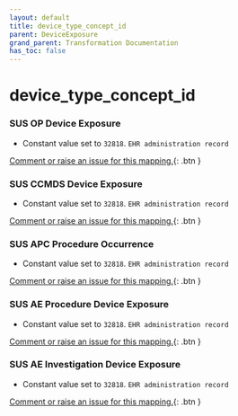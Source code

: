 ```yaml
---
layout: default
title: device_type_concept_id
parent: DeviceExposure
grand_parent: Transformation Documentation
has_toc: false
---
```

# device_type_concept_id
### SUS OP Device Exposure
* Constant value set to `32818`. `EHR administration record`

[Comment or raise an issue for this mapping.](https://github.com/answerdigital/oxford-omop-data-mapper/issues/new?title=OMOP%20DeviceExposure%20table%20device_type_concept_id%20field%20SUS%20OP%20Device%20Exposure%20mapping){: .btn }
### SUS CCMDS Device Exposure
* Constant value set to `32818`. `EHR administration record`

[Comment or raise an issue for this mapping.](https://github.com/answerdigital/oxford-omop-data-mapper/issues/new?title=OMOP%20DeviceExposure%20table%20device_type_concept_id%20field%20SUS%20CCMDS%20Device%20Exposure%20mapping){: .btn }
### SUS APC Procedure Occurrence
* Constant value set to `32818`. `EHR administration record`

[Comment or raise an issue for this mapping.](https://github.com/answerdigital/oxford-omop-data-mapper/issues/new?title=OMOP%20DeviceExposure%20table%20device_type_concept_id%20field%20SUS%20APC%20Procedure%20Occurrence%20mapping){: .btn }
### SUS AE Procedure Device Exposure
* Constant value set to `32818`. `EHR administration record`

[Comment or raise an issue for this mapping.](https://github.com/answerdigital/oxford-omop-data-mapper/issues/new?title=OMOP%20DeviceExposure%20table%20device_type_concept_id%20field%20SUS%20AE%20Procedure%20Device%20Exposure%20mapping){: .btn }
### SUS AE Investigation Device Exposure
* Constant value set to `32818`. `EHR administration record`

[Comment or raise an issue for this mapping.](https://github.com/answerdigital/oxford-omop-data-mapper/issues/new?title=OMOP%20DeviceExposure%20table%20device_type_concept_id%20field%20SUS%20AE%20Investigation%20Device%20Exposure%20mapping){: .btn }
